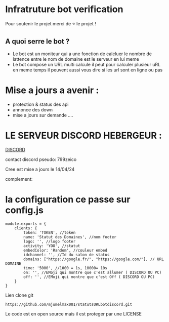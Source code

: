 # Infratruture bot verification

Pour soutenir le projet merci de ⭐ le projet !
## A quoi serre le bot ?
- Le bot est un moniteur qui a une fonction de calcluer le nombre de lattence entre le nom de domaine est le serveur en lui meme
- Le bot compose un URL multi calcule il peut pour calculer plusieur uRL en meme temps il peuvent aussi vous dire si les url sont en ligne ou pas

# Mise a jours a avenir :

- protection & status des api
- annonce des down
- mise a jours sur demande ....

# LE SERVEUR DISCORD HEBERGEUR : 

[DISCORD](https://discord.gg/z3auwsQrUF)

contact discord pseudo: 
799zeico


Cree est mise a jours le 14/04/24



complement: 
# la configuration ce passe sur config.js

```
module.exports = {
    clients: {
        token: 'TOKEN', //token
        name: 'Statut des Domaines', //nom footer
        logo: '', //logo footer
        activity: 'YOO', //statut
        embedColor: 'Random', //couleur embed
        idchannel: '', //Id du salon de status
        domains: ["https://google.fr/", "https://google.com/"], // URL DOMAINE
        time: '5000', //1000 = 1s, 10000= 10s
        on: '', //EMoji qui montre que c'est allumer ( DISCORD OU PC)
        off: '', //EMoji qui montre que c'est Off ( DISCORD OU PC)
    }
}

```
Lien clone git
```
https://github.com/mjumelmax001/statutsURLbotdiscord.git
```

Le code est en open source mais il est proteger par une LICENSE


